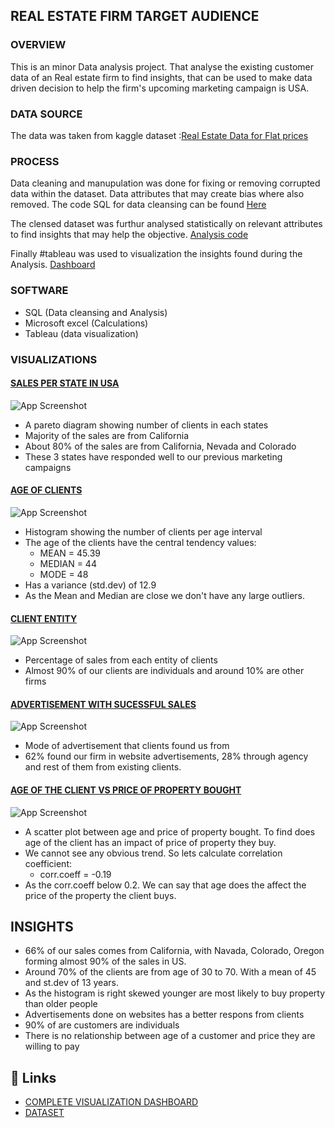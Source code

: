 
## REAL ESTATE FIRM TARGET AUDIENCE


### OVERVIEW
This is an minor Data analysis project. That analyse
 the existing
customer data of an Real estate firm to find insights, that can
be used to make data driven 
decision to help the firm's upcoming marketing campaign
is USA.


### DATA SOURCE
The data was taken from kaggle dataset :[Real Estate Data for Flat prices](https://www.kaggle.com/poonamvermaa/real-estate-data-for-flat-prices)




### PROCESS
  Data cleaning and manupulation was done for fixing or removing corrupted data within the dataset.
Data attributes that may create bias where also removed.
The code SQL for data cleansing can be found [Here](https://github.com/Arun-47/TARGET-AUDIENCE-REALESTATE-MARKETING-CAMPAIGN-USA/blob/main/RE_DATACLEANING.sql)

The clensed dataset was furthur analysed statistically on relevant attributes to find insights that may help the objective. [Analysis code](https://github.com/Arun-47/TARGET-AUDIENCE-REALESTATE-MARKETING-CAMPAIGN-USA/blob/main/RE_ANALYSIS.sql)

Finally #tableau was used to visualization the insights found during the Analysis. [Dashboard](https://public.tableau.com/app/profile/arun.kumar7328/viz/REAL_ES/Dashboard1) 

### SOFTWARE

- SQL (Data cleansing and Analysis)
- Microsoft excel (Calculations)
- Tableau (data visualization)
### VISUALIZATIONS

#### [SALES PER STATE IN USA](https://github.com/Arun-47/TARGET-AUDIENCE-REALESTATE-MARKETING-CAMPAIGN-USA/blob/main/VISUALIZATIONS/Screenshot%20(222).png)
![App Screenshot](https://github.com/Arun-47/TARGET-AUDIENCE-REALESTATE-MARKETING-CAMPAIGN-USA/blob/main/VISUALIZATIONS/Screenshot%20(222).png?raw=true)
 
 - A pareto diagram showing number of clients in each states
 - Majority of the sales are from California
 - About 80% of the sales are from California, Nevada and Colorado 
 - These 3 states have responded well to our previous marketing campaigns


 #### [AGE OF CLIENTS](https://github.com/Arun-47/TARGET-AUDIENCE-REALESTATE-MARKETING-CAMPAIGN-USA/blob/main/VISUALIZATIONS/Screenshot%20(223).png)
![App Screenshot](https://github.com/Arun-47/TARGET-AUDIENCE-REALESTATE-MARKETING-CAMPAIGN-USA/blob/main/VISUALIZATIONS/Screenshot%20(223).png?raw=true)
 
 - Histogram showing the number of clients per age interval 
 - The age of the clients have the central tendency values:
    - MEAN = 45.39
    - MEDIAN = 44
    - MODE = 48
 - Has a variance (std.dev) of 12.9
 - As the Mean and Median are close we don't have any large outliers.


  #### [CLIENT ENTITY](https://github.com/Arun-47/TARGET-AUDIENCE-REALESTATE-MARKETING-CAMPAIGN-USA/blob/main/VISUALIZATIONS/Screenshot%20(225).png)
![App Screenshot](https://github.com/Arun-47/TARGET-AUDIENCE-REALESTATE-MARKETING-CAMPAIGN-USA/blob/main/VISUALIZATIONS/Screenshot%20(225).png?raw=true)
 
 - Percentage of sales from each entity of clients
 - Almost 90% of our clients are individuals and around 10% are other firms


#### [ADVERTISEMENT WITH SUCESSFUL SALES](https://github.com/Arun-47/TARGET-AUDIENCE-REALESTATE-MARKETING-CAMPAIGN-USA/blob/main/VISUALIZATIONS/Screenshot%20(227).png)
![App Screenshot](https://github.com/Arun-47/TARGET-AUDIENCE-REALESTATE-MARKETING-CAMPAIGN-USA/blob/main/VISUALIZATIONS/Screenshot%20(227).png?raw=true)
 
 - Mode of advertisement that clients found us from
 - 62% found our firm in website advertisements, 28% through agency and rest of them from existing clients.

#### [AGE OF THE CLIENT VS PRICE OF PROPERTY BOUGHT](https://github.com/Arun-47/TARGET-AUDIENCE-REALESTATE-MARKETING-CAMPAIGN-USA/blob/main/VISUALIZATIONS/Screenshot%20(226).png)
![App Screenshot](https://github.com/Arun-47/TARGET-AUDIENCE-REALESTATE-MARKETING-CAMPAIGN-USA/blob/main/VISUALIZATIONS/Screenshot%20(226).png?raw=true)
 
 - A scatter plot between age and price of property bought. To find does age of the client has an impact of price of property they buy.
 - We cannot see any obvious trend. So lets calculate correlation coefficient:
      - corr.coeff = -0.19
 - As the corr.coeff below 0.2. We can say that age does the affect the price of the property the client buys.

 






## INSIGHTS
- 66% of our sales comes from California, with Navada, Colorado, Oregon forming almost 90% of the sales in US.
- Around 70% of the clients are from age of 30 to 70. With a mean of 45 and st.dev of 13 years.
- As the histogram is right skewed younger are most likely to buy property than older people
- Advertisements done on websites has a better respons from clients
- 90% of are customers are individuals
- There is no relationship between age of a customer and price they are willing to pay


## 🔗 Links
 - [COMPLETE VISUALIZATION DASHBOARD](https://public.tableau.com/app/profile/arun.kumar7328/viz/REAL_ES/Dashboard1#1)
 - [DATASET](https://www.kaggle.com/poonamvermaa/real-estate-data-for-flat-prices)
